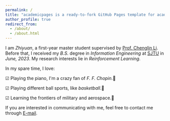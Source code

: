 ```yaml
---
permalink: /
title: "academicpages is a ready-to-fork GitHub Pages template for academic personal websites"
author_profile: true
redirect_from: 
  - /about/
  - /about.html
---
```


I am _Zhiyuan_, a first-year master student supervised by [Prof. Chenglin Li](https://min.sjtu.edu.cn/En/FacultyShow/4?Vid=17). Before that, I received my _B.S._ degree in _Information Engineering_ at [SJTU](https://www.sjtu.edu.cn/) in _June, 2023_. My research interests lie in _Reinforcement Learning_.

In my spare time, I love:

 ☑ Playing the piano, I'm a crazy fan of _F. F. Chopin_.🎹

 ☑ Playing different ball sports, like _basketball_.🏓

 ☑ Learning the frontiers of military and aerospace.🚀

If you are interested in communicating with me, feel free to contact me through [E-mail](mailto:chenzhiyuan@sjtu.edu.cn).
